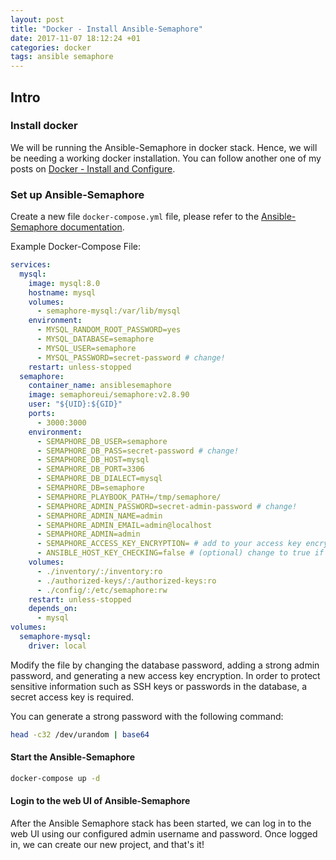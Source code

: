 ```yaml
---
layout: post
title: "Docker - Install Ansible-Semaphore"
date: 2017-11-07 18:12:24 +01
categories: docker
tags: ansible semaphore
---
```


## Intro

### Install docker

We will be running the Ansible-Semaphore in docker stack. Hence, we will be needing a working docker installation. You can follow another one of my posts on [Docker - Install and Configure](https://harryvasanth.github.io/posts/docker-install-configure/).

### Set up Ansible-Semaphore

Create a new file `docker-compose.yml` file, please refer to the [Ansible-Semaphore documentation](https://docs.ansible-semaphore.com/administration-guide/installation).

Example Docker-Compose File:

```yml
services:
  mysql:
    image: mysql:8.0
    hostname: mysql
    volumes:
      - semaphore-mysql:/var/lib/mysql
    environment:
      - MYSQL_RANDOM_ROOT_PASSWORD=yes
      - MYSQL_DATABASE=semaphore
      - MYSQL_USER=semaphore
      - MYSQL_PASSWORD=secret-password # change!
    restart: unless-stopped
  semaphore:
    container_name: ansiblesemaphore
    image: semaphoreui/semaphore:v2.8.90
    user: "${UID}:${GID}"
    ports:
      - 3000:3000
    environment:
      - SEMAPHORE_DB_USER=semaphore
      - SEMAPHORE_DB_PASS=secret-password # change!
      - SEMAPHORE_DB_HOST=mysql
      - SEMAPHORE_DB_PORT=3306
      - SEMAPHORE_DB_DIALECT=mysql
      - SEMAPHORE_DB=semaphore
      - SEMAPHORE_PLAYBOOK_PATH=/tmp/semaphore/
      - SEMAPHORE_ADMIN_PASSWORD=secret-admin-password # change!
      - SEMAPHORE_ADMIN_NAME=admin
      - SEMAPHORE_ADMIN_EMAIL=admin@localhost
      - SEMAPHORE_ADMIN=admin
      - SEMAPHORE_ACCESS_KEY_ENCRYPTION= # add to your access key encryption !
      - ANSIBLE_HOST_KEY_CHECKING=false # (optional) change to true if you want to enable host key checking
    volumes:
      - ./inventory/:/inventory:ro
      - ./authorized-keys/:/authorized-keys:ro
      - ./config/:/etc/semaphore:rw
    restart: unless-stopped
    depends_on:
      - mysql
volumes:
  semaphore-mysql:
    driver: local
```

Modify the file by changing the database password, adding a strong admin password, and generating a new access key encryption. In order to protect sensitive information such as SSH keys or passwords in the database, a secret access key is required.

You can generate a strong password with the following command:

```bash
head -c32 /dev/urandom | base64
```

#### Start the Ansible-Semaphore

```bash
docker-compose up -d
```

#### Login to the web UI of Ansible-Semaphore

After the Ansible Semaphore stack has been started, we can log in to the web UI using our configured admin username and password. Once logged in, we can create our new project, and that's it!

